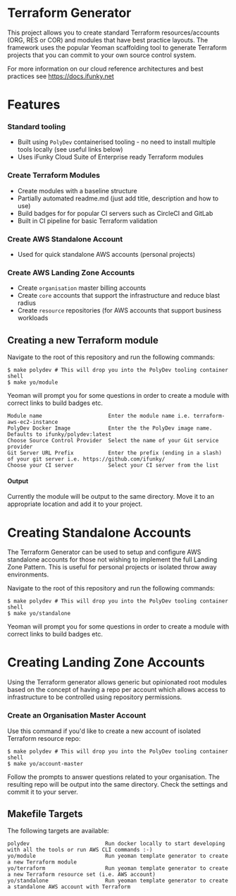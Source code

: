 # Terraform Generator

This project allows you to create standard Terraform resources/accounts (ORG, RES or COR) and modules that have best practice layouts.
The framework uses the popular Yeoman scaffolding tool to generate Terraform projects that you can commit to your own source control system.

For more information on our cloud reference architectures and best practices see https://docs.ifunky.net

# Features

### Standard tooling
- Built using `PolyDev` containerised tooling - no need to install multiple tools locally (see useful links below)
- Uses iFunky Cloud Suite of Enterprise ready Terraform modules

### Create Terraform Modules
- Create modules with a baseline structure
- Partially automated readme.md (just add title, description and how to use)
- Build badges for for popular CI servers such as CircleCI and GitLab
- Built in CI pipeline for basic Terraform validation

### Create AWS Standalone Account

- Used for quick standalone AWS accounts (personal projects)

### Create AWS Landing Zone Accounts

- Create `organisation` master billing accounts
- Create `core` accounts that support the infrastructure and reduce blast radius
- Create `resource` repositories (for AWS accounts that support business workloads 


## Creating a new Terraform module
Navigate to the root of this repository and run the following commands:

    $ make polydev # This will drop you into the PolyDev tooling container shell
    $ make yo/module

Yeoman will prompt you for some questions in order to create a module with correct links to build badges etc.
```
Module name                     Enter the module name i.e. terraform-aws-ec2-instance
PolyDev Docker Image            Enter the the PolyDev image name. Defaults to ifunky/polydev:latest
Choose Source Control Provider  Select the name of your Git service provider
Git Server URL Prefix           Enter the prefix (ending in a slash) of your git server i.e. https://github.com/ifunky/
Choose your CI server           Select your CI server from the list
```
#### Output
Currently the module will be output to the same directory.  Move it to an appropriate location and add it to your project.



# Creating Standalone Accounts

The Terraform Generator can be used to setup and configure AWS standalone accounts for those not wishing to implement the full Landing Zone Pattern.  This is useful for personal projects or isolated throw away environments.

Navigate to the root of this repository and run the following commands:

    $ make polydev # This will drop you into the PolyDev tooling container shell
    $ make yo/standalone

Yeoman will prompt you for some questions in order to create a module with correct links to build badges etc.



# Creating Landing Zone Accounts

Using the Terraform generator allows generic but opinionated root modules based on the concept of having a repo per account which allows access to infrastructure to be controlled using repository permissions.

### Create an Organisation Master Account

Use this command if you'd like to create a new account of isolated Terraform resource repo:

    $ make polydev # This will drop you into the PolyDev tooling container shell
    $ make yo/account-master

Follow the prompts to answer questions related to your organisation.  The resulting repo will be output into the same directory.  Check the settings and commit it to your server.


## Makefile Targets
The following targets are available: 

```
polydev                        Run docker locally to start developing with all the tools or run AWS CLI commands :-)
yo/module                      Run yeoman template generator to create a new Terraform module
yo/terraform                   Run yeoman template generator to create a new Terraform resource set (i.e. AWS account)
yo/standalone                  Run yeoman template generator to create a standalone AWS account with Terraform
```